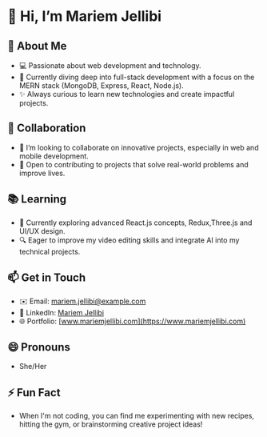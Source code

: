 # 👋 Hi, I’m Mariem Jellibi

## 👀 About Me
- 💻 Passionate about web development and technology.  
- 🌱 Currently diving deep into full-stack development with a focus on the MERN stack (MongoDB, Express, React, Node.js).  
- ✨ Always curious to learn new technologies and create impactful projects.

## 💼 Collaboration
- 💞️ I’m looking to collaborate on innovative projects, especially in web and mobile development.  
- 🚀 Open to contributing to projects that solve real-world problems and improve lives.  

## 📚 Learning
- 🌱 Currently exploring advanced React.js concepts, Redux,Three.js  and UI/UX design.  
- 🔍 Eager to improve my  video editing skills and integrate AI into my technical projects.  

## 📫 Get in Touch
- ✉️ Email: [mariem.jellibi@example.com](mailto:mariemjellibi4@gmail.com)  
- 💼 LinkedIn: [Mariem Jellibi](https://www.linkedin.com/in/mariem-jellibi-10809b28a/)  
- 🌐 Portfolio: [www.mariemjellibi.com](https://www.mariemjellibi.com)  

## 😄 Pronouns
- She/Her  

## ⚡ Fun Fact
- When I'm not coding, you can find me experimenting with new recipes, hitting the gym, or brainstorming creative project ideas!  
